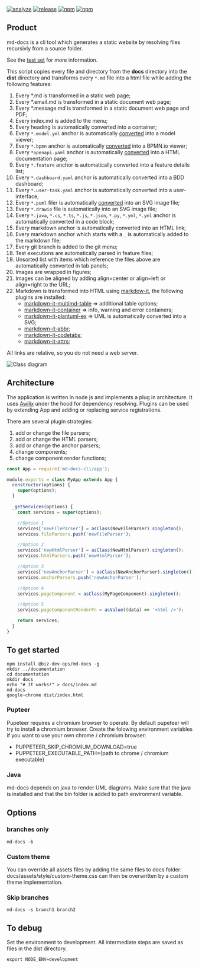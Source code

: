 <!-- [![test](https://github.com/synionnl/md-docs-cli/actions/workflows/test.yml/badge.svg)](https://github.com/synionnl/md-docs-cli/actions/workflows/test.yml)
[![audit](https://github.com/synionnl/md-docs-cli/actions/workflows/audit.yml/badge.svg)](https://github.com/synionnl/md-docs-cli/actions/workflows/audit.yml) -->
[![analyze](https://github.com/synionnl/md-docs-cli/actions/workflows/analyze.yml/badge.svg)](https://github.com/synionnl/md-docs-cli/actions/workflows/analyze.yml)
[![release](https://github.com/synionnl/md-docs-cli/actions/workflows/release.yml/badge.svg)](https://github.com/synionnl/md-docs-cli/actions/workflows/release.yml)
[![npm](https://img.shields.io/npm/v/@biz-dev-ops/md-docs.svg)](https://npmjs.org/package/@biz-dev-ops/md-docs)
[![npm](https://img.shields.io/npm/dm/@biz-dev-ops/md-docs.svg)](https://npmjs.org/package/@biz-dev-ops/md-docs)

## Product

md-docs is a cli tool which generates a static website by resolving files recursivly from a source folder.

See the [test set](https://github.com/synionnl/md-docs-cli/tree/main/tests) for more information.

This script copies every file and directory from the **docs** directory into the **dist** directory and transforms every `*.md` file into a html file while adding the following features:

1. Every *.md is transformed in a static web page;
2. Every *.email.md is transformed in a static document web page;
3. Every *.message.md is transformed in a static document web page and PDF;
4. Every index.md is added to the menu;
5. Every heading is automatically converted into a container;
6. Every `*.model.yml` anchor is automatically [converted](https://github.com/synionnl/model-viewer) into a model viewer;
7. Every `*.bpmn` anchor is automatically [converted](https://bpmn.io/toolkit/bpmn-js/) into a BPMN.io viewer;
8. Every `*openapi.yaml` anchor is automatically [converted](https://github.com/OpenAPITools/openapi-generator) into a HTML documentation page;
9.  Every `*.feature` anchor is automatically converted into a feature details list;
10. Every `*.dashboard.yaml` anchor is automatically converted into a BDD dashboard;
11. Every `*.user-task.yaml` anchor is automatically converted into a user-interface;
12. Every `*.puml` filer is automatically [converted](https://plantuml.com/) into an SVG image file;
13. Every `*.drawio` file is automatically into an SVG image file;
14. Every `*.java`, `*.cs`, `*.ts`, `*.js`, `*.json`, `*.py`, `*.yml`, `*.yml` anchor is automatically converted in a code block; 
15. Every markdown anchor is automatically converted into an HTML link;
16. Every markdown anchor which starts with a `_` is automatically added to the markdown file; 
17. Every git branch is added to the git menu;
18. Test executions are automatically parsed in feature files;
19. Unsorted list with items which reference the files above are automatically converted in tab panels;
20. Images are wrapped in figures;
21. Images can be aligned by adding align=center or align=left or align=right to the URL;
22. Markdown is transformed into HTML using [markdow-it](https://www.npmjs.com/package/markdown-it), the following plugins are installed:
    * [markdown-it-multimd-table](https://www.npmjs.com/package/markdown-it-multimd-table) => additional table options;
    * [markdown-it-container](https://www.npmjs.com/package/markdown-it-container) => info, warning and error containers;
    * [markdown-it-plantuml-ex](https://www.npmjs.com/package/markdown-it-plantuml-ex) => UML is automatically converted into a SVG;
    * [markdown-it-abbr](https://www.npmjs.com/package/markdown-it-abbr);
    * [markdown-it-codetabs](https://www.npmjs.com/package/markdown-it-codetabs);
    * [markdown-it-attrs](https://www.npmjs.com/package/markdown-it-attrs);

All links are relative, so you do not need a web server.

![Class diagram](https://raw.githubusercontent.com/synionnl/md-docs-cli/main/class-diagram.puml.svg)

## Architecture

The application is written in node js and implements a plug in architecture. It uses [Awilix](https://github.com/jeffijoe/awilix/) under the hood for dependency resolving. Plugins can be used by extending App and adding or replacing service registrations.

There are several plugin strategies:

1. add or change the file parsers;
1. add or change the HTML parsers;
1. add or change the anchor parsers;
1. change components;
1. change component render functions;

```js
const App = require('md-docs-cli/app');

module.exports = class MyApp extends App {
  constructor(options) {
    super(options);
  }

  _getServices(options) {
    const services = super(options);

    //Option 1
    services['newFileParser'] = asClass(NewFileParser).singleton();
    services.fileParsers.push('newFileParser');

    //Option 2
    services['newHtmlParser'] = asClass(NewHtmlParser).singleton();
    services.htmlParsers.push('newHtmlParser');

    //Option 3
    services['newAnchorParser'] = asClass(NewAnchorParser).singleton();
    services.anchorParsers.push('newAnchorParser');

    //Option 4
    services.pageComponent = asClass(MyPageComponent).singleton();

    //Option 5
    services.pageComponentRenderFn = asValue((data) => '<html />');

    return services;
  }
}
```

## To get started

```
npm install @biz-dev-ops/md-docs -g
mkdir ../documentation
cd documentation
mkdir docs
echo "# It works!" > docs/index.md
md-docs
google-chrome dist/index.html
```

### Pupteer

Pupeteer requires a chromium browser to operate. By default pupeteer will try to install a chromium browser. Create the folowing environment variables if you want to use your own chrome / chromium browser:

* PUPPETEER_SKIP_CHROMIUM_DOWNLOAD=true
* PUPPETEER_EXECUTABLE_PATH={path to chrome / chromium executable}

### Java

md-docs depends on java to render UML diagrams. Make sure that the java is installed and that the bin folder is added to path environment variable.

## Options

### branches only

```
md-docs -b
```

### Custom theme

You can override all assets files by adding the same files to docs folder:  docs/assets/style/custom-theme.css can then be overwritten by a custom theme implementation.

### Skip branches

```
md-docs -s branch1 branch2
```

## To debug

Set the environment to development. All intermediate steps are saved as files in the dist directory.

```
export NODE_ENV=development
```
